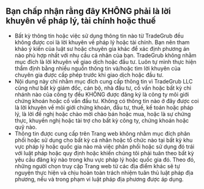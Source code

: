 ## Bạn chấp nhận rằng đây KHÔNG phải là lời khuyên về pháp lý, tài chính hoặc thuế

- Bất kỳ thông tin hoặc việc sử dụng thông tin nào từ TradeGrub đều không được coi là lời khuyên về pháp lý hoặc tài chính. Bạn nên tham khảo ý kiến của luật sư hoặc chuyên gia khác để xác định phương án nào phù hợp nhất với nhu cầu cá nhân của bạn.
TradeGrub không nhằm mục đích là lời khuyên về giao dịch hoặc đầu tư. Luôn tự mình thực hiện thẩm định bằng nhiều nguồn thông tin và/hoặc tìm lời khuyên của chuyên gia được cấp phép trước khi giao dịch hoặc đầu tư.
- Nội dung này chỉ nhằm mục đích cung cấp thông tin vì TradeGrub LLC cũng như bất kỳ giám đốc, cán bộ, nhà đầu tư, cố vấn hoặc bất kỳ chi nhánh nào của công ty đều KHÔNG được đăng ký là công ty môi giới chứng khoán hoặc cố vấn đầu tư. Không có thông tin nào ở đây được coi là lời khuyên về môi giới chứng khoán, đầu tư, thuế, kế toán hoặc pháp lý, là lời đề nghị hoặc chào mời chào bán hoặc mua, hoặc là sự chứng thực, khuyến nghị hoặc tài trợ cho bất kỳ công ty, chứng khoán hoặc quỹ nào.
- Thông tin được cung cấp trên Trang web không nhằm mục đích phân phối hoặc sử dụng cho bất kỳ cá nhân hoặc tổ chức nào tại bất kỳ khu vực pháp lý hoặc quốc gia nào mà việc phân phối hoặc sử dụng đó trái với luật pháp hoặc quy định hoặc khiến chúng tôi phải tuân theo bất kỳ yêu cầu đăng ký nào trong khu vực pháp lý hoặc quốc gia đó. Theo đó, những người chọn truy cập Trang web từ các địa điểm khác sẽ tự nguyện thực hiện và chịu hoàn toàn trách nhiệm tuân thủ luật pháp địa phương, nếu và trong phạm vi luật pháp địa phương được áp dụng.
